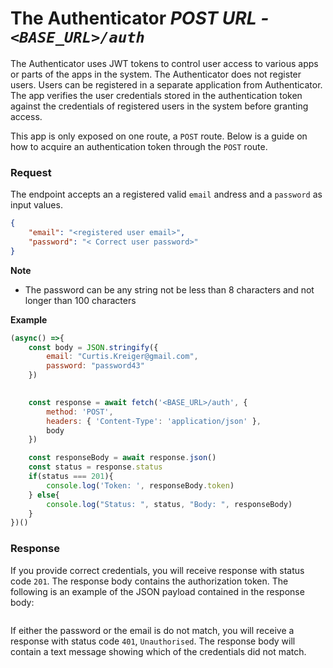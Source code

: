 # The Authenticator *POST  URL - `<BASE_URL>/auth`*

The Authenticator uses JWT tokens to control user access to various apps or parts of the apps in the system. The Authenticator does not register users. Users can be registered in a separate application from Authenticator. The app verifies the user credentials stored in the authentication token against the credentials of registered users in the system before granting access. 

This app is only exposed on one route, a `POST` route. Below is a guide on how to acquire an authentication token through the `POST` route.

### Request
The endpoint accepts an a registered valid `email` andress and a `password` as input values.

``` json
{
    "email": "<registered user email>",
    "password": "< Correct user password>"
}
```

**Note**
- The password can be any string not be less than 8 characters and not longer than 100 characters

**Example**

```javascript
(async() =>{
    const body = JSON.stringify({
        email: "Curtis.Kreiger@gmail.com",
        password: "password43"
    })

    
    const response = await fetch('<BASE_URL>/auth', {
        method: 'POST',
        headers: { 'Content-Type': 'application/json' },
        body
    })

    const responseBody = await response.json()
    const status = response.status
    if(status === 201){
        console.log('Token: ', responseBody.token)
    } else{
        console.log("Status: ", status, "Body: ", responseBody)
    }
})()
```

### Response
If you provide correct credentials, you will receive response with status code `201`. The response body contains the authorization token. The following is an example of the JSON payload contained in the response body:

``` json

 ```

If either the password or the email is do not match, you will receive a response with status code `401`, `Unauthorised`. The response body will contain a text message showing which of the credentials did not match.